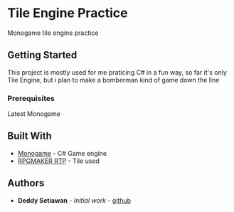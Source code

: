 # Tile Engine Practice

Monogame tile engine practice

## Getting Started

This project is mostly used for me praticing C# in a fun way, so far it's only Tile Engine, but i plan to make a bomberman kind of game down the line

### Prerequisites

Latest Monogame

## Built With

* [Monogame](https://www.monogame.net/) - C# Game engine
* [RPGMAKER RTP](http://www.rpgmakerweb.com/download/additional/run-time-packages) - Tile used

## Authors

* **Deddy Setiawan** - *Initial work* - [github](https://github.com/carcinodehyde)